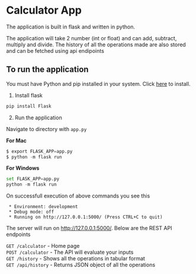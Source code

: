 # Calculator App

The application is built in flask and written in python.

The application will take 2 number (int or float) and can add, subtract, multiply and divide.
The history of all the operations made are also stored and can be fetched using api endipoints 

## To  run the application

You must have Python and pip installed in your system.
Click [here](https://www.python.org/downloads/) to install.

1. Install flask 
```python
pip install Flask
```

2. Run the application

Navigate to directory with `app.py` 

**For Mac**
```python
$ export FLASK_APP=app.py
$ python -m flask run
```

**For Windows**
```python
set FLASK_APP=app.py
python -m flask run
```

On successfull execution of above commands you see this

```
 * Environment: development 
 * Debug mode: off
 * Running on http://127.0.0.1:5000/ (Press CTRL+C to quit)
```

The server will run on <http://127.0.0.1:5000/>. Below are the REST API endpoints  

`GET /calculator`   - Home page  
`POST /calculator`  - The API will evaluate your inputs  
`GET /history`      - Shows all the operations in tabular format  
`GET /api/history`  - Returns JSON object of all the operations   

